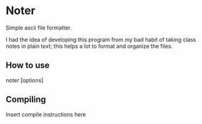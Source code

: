 # Noter
Simple ascii file formatter.

I had the idea of developing this program from my bad habit of taking class notes in plain text; this helps a lot to format and organize the files.

## How to use
noter [options] <filename>

## Compiling
Insert compile instructions here

